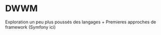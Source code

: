 # DWWM

Exploration un peu plus poussés des langages + Premieres approches de framework (Symfony ici)
